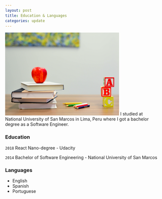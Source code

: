 ```yaml
---
layout: post
title: Education & Languages
categories: update
---
```


<img src="/images/fulls/02.jpg" class="fit image">
I studied at National University of San Marcos in Lima, Peru where I got a bachelor degree as a Software Engineer.

### Education

`2018` React Nano-degree - Udacity

`2014` Bachelor of Software Engineering - National University of San Marcos

### Languages

* English
* Spanish
* Portuguese
